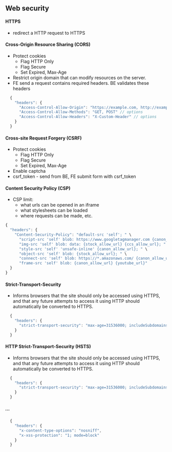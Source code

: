 ## Web security


#### HTTPS
  - redirect a HTTP request to HTTPS

#### Cross-Origin Resource Sharing (CORS)

  - Protect cookies
    - Flag HTTP Only
    - Flag Secure
    - Set Expired, Max-Age
  - Restrict origin domain that can modify resources on the server.
  - FE send a request contains required headers. BE validates these headers

  ```js
    {
      "headers": {
        "Access-Control-Allow-Origin": "https://example.com, http://example.com", // required
        "Access-Control-Allow-Methods": "GET, POST" // options
        "Access-Control-Allow-Headers": "X-Custom-Header" // options
      }
    }
  ```

#### Cross-site Request Forgery (CSRF)

  - Protect cookies
    - Flag HTTP Only
    - Flag Secure
    - Set Expired, Max-Age
  - Enable captcha
  - csrf_token - send from BE, FE submit form with csrf_token

#### Content Security Policy (CSP)
  - CSP limit:
    - what urls can be opened in an iframe
    - what stylesheets can be loaded
    - where requests can be made, etc.
  
  ```js
  {
    "headers": {
      "Content-Security-Policy": "default-src 'self'; " \
        "script-src 'self' blob: https://www.googletagmanager.com {canon_allow_url}; " \
        "img-src 'self' blob: data: {stock_allow_url} {ccs_allow_url}; " \
        "style-src 'self' 'unsafe-inline' {canon_allow_url}; " \
        "object-src 'self' blob: {stock_allow_url}; " \
        "connect-src 'self' blob: https://*.amazonaws.com/ {canon_allow_url} {stock_allow_url} https://*.posterartist.canon wss://*.posterartist.canon {ccs_allow_url} wss://*.amazonaws.com/ https://analytics.google.com  https://www.google-analytics.com; " \
        "frame-src 'self' blob: {canon_allow_url} {youtube_url}"
    }
  }
  ```

#### Strict-Transport-Security
  - Informs browsers that the site should only be accessed using HTTPS, and that any future attempts to access it using HTTP should automatically be converted to HTTPS.

  ```js
    {
      "headers": {
        "strict-transport-security": "max-age=31536000; includeSubdomains; preload"
      }
    }
  ```

#### HTTP Strict-Transport-Security (HSTS)
  - Informs browsers that the site should only be accessed using HTTPS, and that any future attempts to access it using HTTP should automatically be converted to HTTPS.

  ```js
    {
      "headers": {
        "strict-transport-security": "max-age=31536000; includeSubdomains; preload"
      }
    }
  ```

##### ...

  ```js
    {
      "headers": {
        "x-content-type-options": "nosniff",
        "x-xss-protection": "1; mode=block"
      }
    }
  ```
